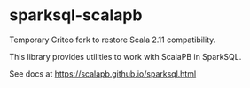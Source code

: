 # sparksql-scalapb

Temporary Criteo fork to restore Scala 2.11 compatibility.

This library provides utilities to work with ScalaPB in SparkSQL.

See docs at https://scalapb.github.io/sparksql.html
